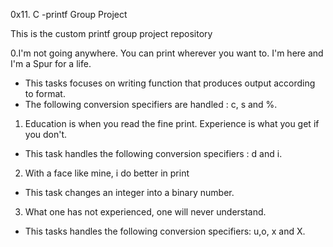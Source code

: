 0x11. C -printf Group Project

This is the custom printf group project repository

0.I'm not going anywhere. You can print wherever you want to. I'm here and I'm a Spur for a life.
- This tasks focuses on writing function that produces output according to format.
- The following conversion specifiers are handled : c, s and %.

1. Education is when you read the fine print. Experience is what you get if you don't.
- This task handles the following conversion specifiers : d and i.

2. With a face like mine, i do better in print
- This task changes an integer into a binary number.

3. What one has not experienced, one will never understand.
- This tasks handles the following conversion specifiers: u,o, x and X.
